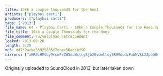 ```yaml
---
title: 10kk a couple thousand$ for the hoe$
artists: ["playboi carti"]
producers: ["playboi carti"]
tags: ["2013"]
file_name: 04 - Playboi Carti - 10kk a Couple Thousands for the Hoes.mp3
file_title: 10kk a Couple Thousands for the Hoes
file_comment: /u/velolmao @strappedent
leaked: 2013-09-20
length: 3:29
md5: dd752aebe56925635f7dbec56adcbf50
mirrors: ["aHR0cHM6Ly9rcmFrZW5maWxlcy5jb20vdmlldy9RUVdpdzFxWWVkL2ZpbGUuaHRtbA=="]
---
```

Originally uploaded to SoundCloud in 2013, but later taken down
